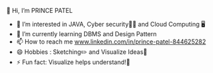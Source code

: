 👋 Hi, I’m PRINCE PATEL
- 👀 I’m interested in JAVA, Cyber security👨‍💻 and Cloud Computing 🖥 
- 🌱 I’m currently learning DBMS and Design Pattern 
- 📫 How to reach me www.linkedin.com/in/prince-patel-844625282
- 😄 Hobbies : Sketching✏️ and Visualize Ideas🤔
- ⚡ Fun fact: Visualize helps understand!🧠

<!---
pdeu-princepatel/pdeu-princepatel is a ✨ special ✨ repository because its `README.md` (this file) appears on your GitHub profile.
You can click the Preview link to take a look at your changes.
--->
